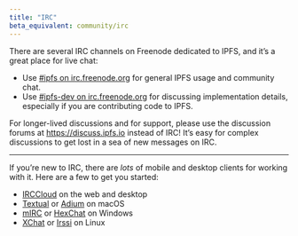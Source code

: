 ```yaml
---
title: "IRC"
beta_equivalent: community/irc
---
```


There are several IRC channels on Freenode dedicated to IPFS, and it’s a great place for live chat:

- Use [#ipfs on irc.freenode.org](irc://irc.freenode.org/%23ipfs) for general IPFS usage and community chat.
- Use [#ipfs-dev on irc.freenode.org](irc://irc.freenode.org/%23ipfs-dev) for discussing implementation details, especially if you are contributing code to IPFS.

For longer-lived discussions and for support, please use the discussion forums at https://discuss.ipfs.io instead of IRC! It’s easy for complex discussions to get lost in a sea of new messages on IRC.

---

If you’re new to IRC, there are *lots* of mobile and desktop clients for working with it. Here are a few to get you started:

- [IRCCloud][irccloud] on the web and desktop
- [Textual][textual] or [Adium][adium] on macOS
- [mIRC][mirc] or [HexChat][hexchat] on Windows
- [XChat][xchat] or [Irssi][irssi] on Linux


[adium]: https://adium.im
[hexchat]: https://hexchat.github.io
[irccloud]: https://irccloud.com
[irssi]: https://irssi.org
[mirc]: http://standaloneinstaller.com/download-mirc
[textual]: https://www.codeux.com/textual/
[xchat]: http://xchat.org
